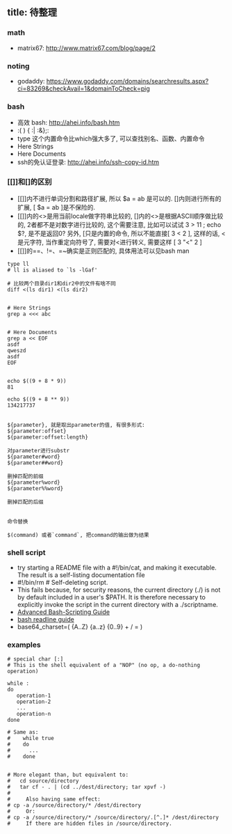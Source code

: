 title: 待整理
---


### math

- matrix67: http://www.matrix67.com/blog/page/2



### noting
- godaddy: https://www.godaddy.com/domains/searchresults.aspx?ci=83269&checkAvail=1&domainToCheck=pig


### bash

- 高效 bash: http://ahei.info/bash.htm
- :( ) { :| :&};:
- type  这个内置命令比which强大多了, 可以查找别名、函数、内置命令
- Here Strings
- Here Documents
- ssh的免认证登录: http://ahei.info/ssh-copy-id.htm




### [[]]和[]的区别
- [[]]内不进行单词分割和路径扩展, 所以 $a = ab 是可以的. []内则进行所有的扩展, [ $a = ab ]是不保险的.
- [[]]内的<>是用当前locale做字符串比较的, []内的<>是根据ASCII顺序做比较的, 2者都不是对数字进行比较的, 这个需要注意, 比如可以试试 3 > 11 ; echo $?, 是不是返回0? 另外, [只是内置的命令, 所以不能直接[ 3 < 2 ], 这样的话, <是元字符, 当作重定向符号了, 需要对<进行转义, 需要这样 [ 3 "<" 2 ]
- [[]]的==、!=、=~确实是正则匹配的, 具体用法可以见bash man


```
type ll
# ll is aliased to `ls -lGaf'

# 比较两个目录dir1和dir2中的文件有啥不同
diff <(ls dir1) <(ls dir2)


# Here Strings
grep a <<< abc


# Here Documents
grep a << EOF
asdf
qweszd
asdf
EOF


echo $((9 + 8 * 9))
81

echo $((9 + 8 ** 9))
134217737


${parameter}, 就是取出parameter的值, 有很多形式:
${parameter:offset}
${parameter:offset:length}

对parameter进行substr
${parameter#word}
${parameter##word}

删掉匹配的前缀
${parameter%word}
${parameter%%word}

删掉匹配的后缀


命令替换

$(command) 或者`command`, 把command的输出做为结果

```






### shell script

- try starting a README file with a #!/bin/cat, and making it executable. The result is a self-listing documentation file
- \#!/bin/rm \# Self-deleting script.
- This fails because, for security reasons, the current directory (./) is not by default included in a user's $PATH. It is therefore necessary to explicitly invoke the script in the current directory with a ./scriptname.
- [Advanced Bash-Scripting Guide][1]
- [bash readline guide][3]
- base64_charset=( {A..Z} {a..z} {0..9} + / = )


### examples

```
# special char [:]
# This is the shell equivalent of a "NOP" (no op, a do-nothing operation)

while :
do
   operation-1
   operation-2
   ...
   operation-n
done

# Same as:
#    while true
#    do
#      ...
#    done


# More elegant than, but equivalent to:
#   cd source/directory
#   tar cf - . | (cd ../dest/directory; tar xpvf -)
#
#     Also having same effect:
# cp -a /source/directory/* /dest/directory
#     Or:
# cp -a /source/directory/* /source/directory/.[^.]* /dest/directory
#     If there are hidden files in /source/directory.

```


[1]:http://tldp.org/LDP/abs/html/ "Bash-Scripting Guide"
[2]:https://www.vpnso.com/main.php#pricing  "vpnso"
[3]:http://docs.huihoo.com/homepage/shredderyin/readline.html "bash readline"
[4]:http://www.ishadowsocks.com/ "free shadowsock"
